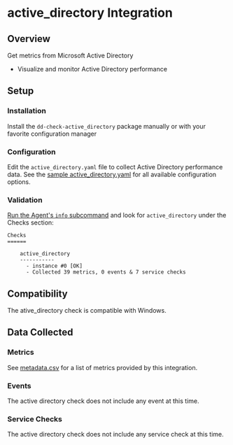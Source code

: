 # active_directory Integration

## Overview

Get metrics from Microsoft Active Directory

* Visualize and monitor Active Directory performance

## Setup
### Installation

Install the `dd-check-active_directory` package manually or with your favorite configuration manager

### Configuration

Edit the `active_directory.yaml` file to collect Active Directory performance data. See the [sample active_directory.yaml](https://github.com/DataDog/integrations-core/blob/master/active_directory/conf.yaml.example) for all available configuration options.

### Validation

[Run the Agent's `info` subcommand](https://help.datadoghq.com/hc/en-us/articles/203764635-Agent-Status-and-Information) and look for `active_directory` under the Checks section:

    Checks
    ======

        active_directory
        -----------
          - instance #0 [OK]
          - Collected 39 metrics, 0 events & 7 service checks

## Compatibility

The ative_directory check is compatible with Windows.

## Data Collected
### Metrics
See [metadata.csv](https://github.com/DataDog/integrations-core/blob/master/active_directory/metadata.csv) for a list of metrics provided by this integration.

### Events
The active directory check does not include any event at this time.

### Service Checks
The active directory check does not include any service check at this time.